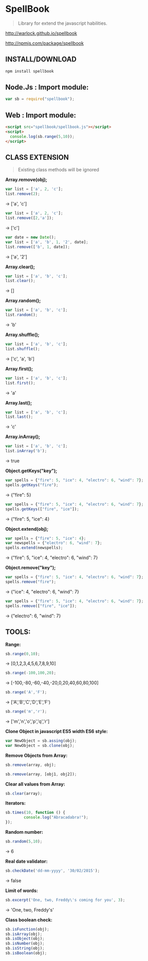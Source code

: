 SpellBook
===
> Library for extend the javascript habilities.

http://warlock.github.io/spellbook

http://npmjs.com/package/spellbook

## INSTALL/DOWNLOAD
```sh
npm install spellbook
```

## Node.Js : Import module:
```javascript
var sb = require("spellbook");
```

## Web : Import module:
```html
<script src="spellbook/spellbook.js"></script>
<script>
  console.log(sb.range(5,10));
</script>
```

## CLASS EXTENSION
>Existing class methods will be ignored

**Array.remove(obj);**

```javascript
var list = ['a', 2, 'c'];
list.remove(2);
```
-> ['a', 'c']

```javascript
var list = ['a', 2, 'c'];
list.remove([2,'a']);
```
-> ['c']

```javascript
var date = new Date();
var list = ['a', 'b', 1, '2', date];
list.remove(['b', 1, date]);
```
-> ['a', '2']


**Array.clear();**
```javascript
var list = ['a', 'b', 'c'];
list.clear();
```
-> []

**Array.random();**
```javascript
var list = ['a', 'b', 'c'];
list.random();
```
-> 'b'

**Array.shuffle();**
```javascript
var list = ['a', 'b', 'c'];
list.shuffle();
```
-> ['c', 'a', 'b']

**Array.first();**
```javascript
var list = ['a', 'b', 'c'];
list.first();
```
-> 'a'

**Array.last();**
```javascript
var list = ['a', 'b', 'c'];
list.last();
```
-> 'c'

**Array.inArray();**
```javascript
var list = ['a', 'b', 'c'];
list.inArray('b');
```
-> true

**Object.getKeys("key");**
```javascript
var spells = {"fire": 5, "ice": 4, "electro": 6, "wind": 7};
spells.getKeys("fire");
```
-> {"fire": 5}

```javascript
var spells = {"fire": 5, "ice": 4, "electro": 6, "wind": 7};
spells.getKeys(["fire", "ice"]);
```
-> {"fire": 5, "ice": 4}


**Object.extend(obj);**
```javascript
var spells = {"fire": 5, "ice": 4};
var newspells = {"electro": 6, "wind": 7};
spells.extend(newspells);
```
-> {"fire": 5, "ice": 4, "electro": 6, "wind": 7}

**Object.remove("key");**
```javascript
var spells = {"fire": 5, "ice": 4, "electro": 6, "wind": 7};
spells.remove("fire");
```
-> {"ice": 4, "electro": 6, "wind": 7}

```javascript
var spells = {"fire": 5, "ice": 4, "electro": 6, "wind": 7};
spells.remove(["fire", "ice"]);
```
-> {"electro": 6, "wind": 7}

## TOOLS:

**Range:**
```javascript
sb.range(0,10);
```
-> [0,1,2,3,4,5,6,7,8,9,10]

```javascript
sb.range(-100,100,20);
```
-> [-100,-80,-60,-40,-20,0,20,40,60,80,100]

```javascript
sb.range('A','F');
```
-> ['A','B','C','D','E','F')

```javascript
sb.range('m','r');
```
-> ['m','n','o','p','q','r']

**Clone Object in javascript ES5 width ES6 style:**
```javascript
var NewObject = sb.assing(obj);
var NewObject = sb.clone(obj);
```
**Remove Objects from Array:**
```javascript
sb.remove(array, obj);
```

```javascript
sb.remove(array, [obj1, obj2]);
```

**Clear all values from Array:**
```javascript
sb.clear(array);
```

**Iterators:**
```javascript
sb.times(10, function () {
        console.log("Abracadabra!");
});
```

**Random number:**
```javascript
sb.random(5,10);
```
-> 6

**Real date validator:**
```javascript
sb.checkDate('dd-mm-yyyy', '30/02/2015');
```
-> false

**Limit of words:**
```javascript
sb.excerpt('One, two, Freddy\'s coming for you', 3);
```
-> 'One, two, Freddy's'

**Class boolean check:**
```javascript
sb.isFunction(obj);
sb.isArray(obj);
sb.isObject(obj);
sb.isNumber(obj);
sb.isString(obj);
sb.isBoolean(obj);
```

